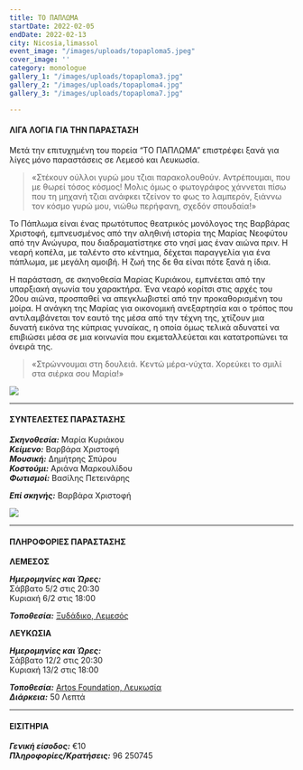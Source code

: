 ```yaml
---
title: ΤΟ ΠΑΠΛΩΜΑ
startDate: 2022-02-05
endDate: 2022-02-13
city: Nicosia,limassol
event_image: "/images/uploads/topaploma5.jpeg"
cover_image: ''
category: monologue
gallery_1: "/images/uploads/topaploma3.jpg"
gallery_2: "/images/uploads/topaploma4.jpg"
gallery_3: "/images/uploads/topaploma7.jpg"

---
```

#### ΛΙΓΑ ΛΟΓΙΑ ΓΙΑ ΤΗΝ ΠΑΡΑΣΤΑΣΗ

Μετά την επιτυχημένη του πορεία “ΤΟ ΠΑΠΛΩΜΑ” επιστρέφει ξανά για λίγες μόνο παραστάσεις σε Λεμεσό και Λευκωσία.

> «Στέκουν ούλλοι γυρώ μου τζιαι παρακολουθούν. Αντρέπουμαι, που με θωρεί τόσος κόσμος! Μολις όμως ο φωτογράφος χάννεται πίσω που τη μηχανή τζιαι ανάφκει τζείνον το φως το λαμπερόν, ξιάννω τον κόσμο γυρώ μου, νιώθω περήφανη, σχεδόν σπουδαία!»

Το Πάπλωμα είναι ένας πρωτότυπος θεατρικός μονόλογος της Βαρβάρας Χριστοφή, εμπνευσμένος από την αληθινή ιστορία της Μαρίας Νεοφύτου από την Ανώγυρα, που διαδραματίστηκε στο νησί μας έναν αιώνα πριν. Η νεαρή κοπέλα, με ταλέντο στο κέντημα, δέχεται παραγγελία για ένα πάπλωμα, με μεγάλη αμοιβή. Η ζωή της δε θα είναι πότε ξανά η ίδια.

Η παράσταση, σε σκηνοθεσία Μαρίας Κυριάκου, εμπνέεται από την υπαρξιακή αγωνία του χαρακτήρα. Ένα νεαρό κορίτσι στις αρχές του 20ου αιώνα, προσπαθεί να απεγκλωβιστεί από την προκαθορισμένη του μοίρα. Η ανάγκη της Μαρίας για οικονομική ανεξαρτησία και ο τρόπος που αντιλαμβάνεται τον εαυτό της μέσα από την τέχνη της, χτίζουν μια δυνατή εικόνα της κύπριας γυναίκας, η οποία όμως τελικά αδυνατεί να επιβιώσει μέσα σε μια κοινωνία που εκμεταλλεύεται και κατατροπώνει τα όνειρά της.

> «Στρώννουμαι στη δουλειά. Κεντώ μέρα-νύχτα. Χορεύκει το σμιλί στα σιέρκα σου Μαρία!»

![](/images/uploads/topaploma1.jpg)

***

#### ΣΥΝΤΕΛΕΣΤΕΣ ΠΑΡΑΣΤΑΣΗΣ

**_Σκηνοθεσία:_** Μαρία Κυριάκου  
**_Κείμενο:_** Βαρβάρα Χριστοφή  
**_Μουσική:_** Δημήτρης Σπύρου  
**_Κοστούμι:_** Aριάνα Μαρκουλίδου  
**_Φωτισμοί:_** Βασίλης Πετεινάρης

**_Επί σκηνής:_** Βαρβάρα Χριστοφή

![](/images/uploads/topaploma2.jpg)

***

#### ΠΛΗΡΟΦΟΡΙΕΣ ΠΑΡΑΣΤΑΣΗΣ

**ΛΕΜΕΣΟΣ**

**_Ημερομηνίες και Ώρες:_**  
Σάββατο 5/2 στις 20:30  
Κυριακή 6/2 στις 18:00

**_Τοποθεσία:_** [Ξυδάδικο, Λεμεσός](https://www.google.com/maps/place/Old+Vinegar+Factory+%7C+%CE%A0%CE%B1%CE%BB%CE%B9%CF%8C+%CE%9E%CF%85%CE%B4%CE%AC%CE%B4%CE%B9%CE%BA%CE%BF/@34.6732254,33.0413949,17z/data=!3m1!4b1!4m5!3m4!1s0x14e73302e71e32e5:0x8b9d9b1e08087b59!8m2!3d34.6732254!4d33.0435836 "https://www.google.com/maps/place/Old+Vinegar+Factory+%7C+%CE%A0%CE%B1%CE%BB%CE%B9%CF%8C+%CE%9E%CF%85%CE%B4%CE%AC%CE%B4%CE%B9%CE%BA%CE%BF/@34.6732254,33.0413949,17z/data=!3m1!4b1!4m5!3m4!1s0x14e73302e71e32e5:0x8b9d9b1e08087b59!8m2!3d34.6732254!4d33.0435836")

**ΛΕΥΚΩΣΙΑ**

**_Ημερομηνίες και Ώρες:_**  
Σάββατο 12/2 στις 20:30  
Κυριακή 13/2 στις 18:00

**_Τοποθεσία:_** [Artos Foundation, Λευκωσία](https://www.google.com/maps/place/ARTos+House/@35.1605399,33.3490828,17.26z/data=!4m5!3m4!1s0x14de19f8d10d524d:0x1135d5ca6ffc0c9a!8m2!3d35.160674!4d33.350936 "https://www.google.com/maps/place/ARTos+House/@35.1605399,33.3490828,17.26z/data=!4m5!3m4!1s0x14de19f8d10d524d:0x1135d5ca6ffc0c9a!8m2!3d35.160674!4d33.350936")  
**_Διάρκεια:_** 50 Λεπτά

***

#### ΕΙΣΙΤΗΡΙΑ

**_Γενική είσοδος:_** €10  
**_Πληροφορίες/Κρατήσεις:_** 96 250745